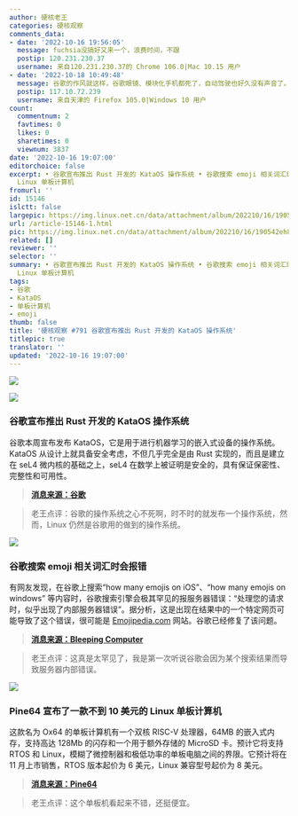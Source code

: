 ```yaml
---
author: 硬核老王
categories: 硬核观察
comments_data:
- date: '2022-10-16 19:56:05'
  message: fuchsia没搞好又来一个，浪费时间，不跟
  postip: 120.231.230.37
  username: 来自120.231.230.37的 Chrome 106.0|Mac 10.15 用户
- date: '2022-10-18 10:49:48'
  message: 谷歌的作风就这样，谷歌眼镜、模块化手机都死了，自动驾驶也好久没有声音了。以前评论一直吐槽谷歌有个关门部，微软有个改名部
  postip: 117.10.72.239
  username: 来自天津的 Firefox 105.0|Windows 10 用户
count:
  commentnum: 2
  favtimes: 0
  likes: 0
  sharetimes: 0
  viewnum: 3837
date: '2022-10-16 19:07:00'
editorchoice: false
excerpt: • 谷歌宣布推出 Rust 开发的 KataOS 操作系统 • 谷歌搜索 emoji 相关词汇时会报错 • Pine64 宣布了一款不到 10 美元的
  Linux 单板计算机
fromurl: ''
id: 15146
islctt: false
largepic: https://img.linux.net.cn/data/attachment/album/202210/16/190542eh88kh2qth94ihtc.jpg
url: /article-15146-1.html
pic: https://img.linux.net.cn/data/attachment/album/202210/16/190542eh88kh2qth94ihtc.jpg.thumb.jpg
related: []
reviewer: ''
selector: ''
summary: • 谷歌宣布推出 Rust 开发的 KataOS 操作系统 • 谷歌搜索 emoji 相关词汇时会报错 • Pine64 宣布了一款不到 10 美元的
  Linux 单板计算机
tags:
- 谷歌
- KataOS
- 单板计算机
- emoji
thumb: false
title: '硬核观察 #791 谷歌宣布推出 Rust 开发的 KataOS 操作系统'
titlepic: true
translator: ''
updated: '2022-10-16 19:07:00'
---
```


![](/data/attachment/album/202210/16/190542eh88kh2qth94ihtc.jpg)


![](/data/attachment/album/202210/16/190630hr6smwwmpc3r3mka.png)


### 谷歌宣布推出 Rust 开发的 KataOS 操作系统


谷歌本周宣布发布 KataOS，它是用于进行机器学习的嵌入式设备的操作系统。KataOS 从设计上就具备安全考虑，不但几乎完全是由 Rust 实现的，而且是建立在 seL4 微内核的基础之上，seL4 在数学上被证明是安全的，具有保证保密性、完整性和可用性。



> 
> **[消息来源：谷歌](https://opensource.googleblog.com/2022/10/announcing-kataos-and-sparrow.html)**
> 
> 
> 



> 
> 老王点评：谷歌的操作系统之心不死啊，时不时的就发布一个操作系统，然而，Linux 仍然是谷歌用的做到的操作系统。
> 
> 
> 


![](/data/attachment/album/202210/16/190553pq15n69f71n55ax3.jpg)


### 谷歌搜索 emoji 相关词汇时会报错


有网友发现，在谷歌上搜索“how many emojis on iOS”、“how many emojis on windows” 等内容时，谷歌搜索引擎会极其罕见的报服务器错误：“处理您的请求时，似乎出现了内部服务器错误”。据分析，这是出现在结果中的一个特定网页可能导致了这个错误，很可能是 [Emojipedia.com](http://emojipedia.com/) 网站。谷歌已经修复了该问题。



> 
> **[消息来源：Bleeping Computer](https://www.bleepingcomputer.com/news/technology/google-search-crashes-when-you-ask-how-many-emojis-on-apple/)**
> 
> 
> 



> 
> 老王点评：这真是太罕见了，我是第一次听说谷歌会因为某个搜索结果而导致服务器内部错误。
> 
> 
> 


![](/data/attachment/album/202210/16/190641sn26i4r62a9vqhfq.jpg)


### Pine64 宣布了一款不到 10 美元的 Linux 单板计算机


这款名为 Ox64 的单板计算机有一个双核 RISC-V 处理器，64MB 的嵌入式内存，支持高达 128Mb 的闪存和一个用于额外存储的 MicroSD 卡。预计它将支持 RTOS 和 Linux，模糊了微控制器和极低功率的单板电脑之间的界限。它预计将在 11 月上市销售，RTOS 版本起价为 6 美元，Linux 兼容型号起价为 8 美元。



> 
> **[消息来源：Pine64](https://www.pine64.org/2022/10/15/october-update-an-ox-no-bull/)**
> 
> 
> 



> 
> 老王点评：这个单板机看起来不错，还挺便宜。
> 
> 
>